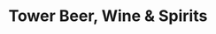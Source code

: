 ---
title: "Tower Beer, Wine & Spirits"
url: /doraville/tower-beer-wine-und-spirits/
shop: Getränke
---